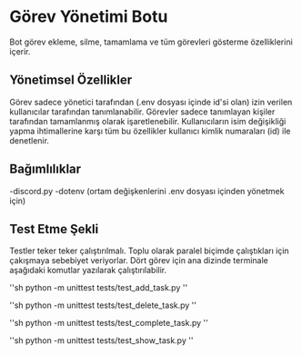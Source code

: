 # Görev Yönetimi Botu

Bot görev ekleme, silme, tamamlama ve tüm görevleri gösterme özelliklerini içerir.

## Yönetimsel Özellikler

Görev sadece yönetici tarafından (.env dosyası içinde id'si olan) izin verilen
kullanıcılar tarafından tanımlanabilir. Görevler sadece tanımlayan kişiler tarafından
tamamlanmış olarak işaretlenebilir. Kullanıcıların isim değişikliği yapma ihtimallerine karşı tüm bu özellikler kullanıcı kimlik numaraları (id) ile denetlenir.

## Bağımlılıklar
-discord.py
-dotenv (ortam değişkenlerini .env dosyası içinden yönetmek için)

## Test Etme Şekli
Testler teker teker çalıştırılmalı. Toplu olarak paralel biçimde çalıştıkları için çakışmaya sebebiyet veriyorlar. Dört görev için ana dizinde terminale aşağıdaki komutlar yazılarak çalıştırılabilir.

''sh
python -m unittest tests/test_add_task.py
''

''sh
python -m unittest tests/test_delete_task.py
''

''sh
python -m unittest tests/test_complete_task.py
''

''sh
python -m unittest tests/test_show_task.py
''